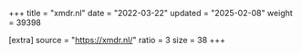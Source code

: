 +++
title = "xmdr.nl"
date = "2022-03-22"
updated = "2025-02-08"
weight = 39398

[extra]
source = "https://xmdr.nl/"
ratio = 3
size = 38
+++
